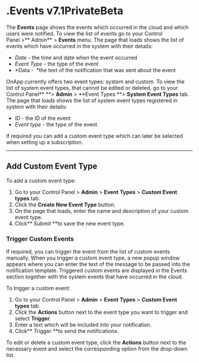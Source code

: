 # .Events v7.1PrivateBeta

The **Events** page shows the events which occurred in the cloud and which users were notified. To view the list of events go to your Control Panel &gt;** Admin** &gt; **Events** menu. The page that loads shows the list of events which have occurred in the system with their details:

-   *Date* - the time and date when the event occurred
-   *Event Type* - the type of the event
-   *Data -  *the text of the notification that was sent about the event 

OnApp currently offers two event types: system and custom. To view the list of system event types, that cannot be edited or deleted, go to your Control Panel** **&gt; **Admin** &gt; **Event Types **&gt; **System Event Types** tab. The page that loads shows the list of system event types registered in system with their details:

-   *ID* - the ID of the event
-   *Event type* - the type of the event

If required you can add a custom event type which can later be selected when setting up a subscription. 

------------------------------------------------------------------------

## Add Custom Event Type

To add a custom event type:

1.  Go to your Control Panel &gt; **Admin** &gt; **Event** **Types** &gt; **Custom Event types** tab.
2.  Click the **Create New Event Type** button.
3.  On the page that loads, enter the name and description of your custom event type.
4.  Click** Submit **to save the new event type.

### Trigger Custom Events

If required, you can trigger the event from the list of custom events manually. When you trigger a custom event type, a new popup window appears where you can enter the text of the message to be passed into the notification template. Triggered custom events are displayed in the Events section together with the system events that have occurred in the cloud.

To trigger a custom event:

1.  Go to your Control Panel &gt; **Admin** &gt; **Event** **Types** &gt; **Custom Event types** tab.
2.  Click the **Actions** button next to the event type you want to trigger and select **Trigger**.
3.  Enter a text which will be included into your notification.
4.  Click** Trigger **to send the notifications.

To edit or delete a custom event type, click the **Actions** button next to the necessary event and select the corresponding option from the drop-down list. 


